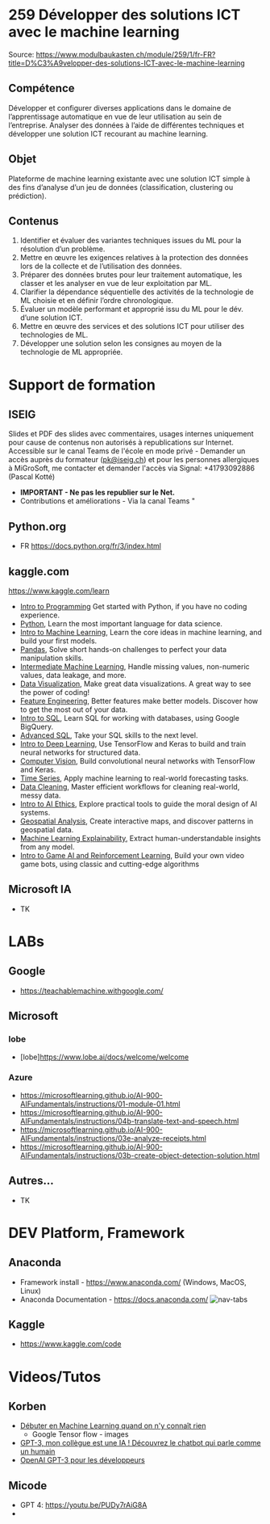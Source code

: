 # 259 Développer des solutions ICT avec le machine learning
Source: https://www.modulbaukasten.ch/module/259/1/fr-FR?title=D%C3%A9velopper-des-solutions-ICT-avec-le-machine-learning
## Compétence
Développer et configurer diverses applications dans le domaine de l’apprentissage automatique en vue de leur utilisation au sein de l’entreprise. Analyser des données à l’aide de différentes techniques et développer une solution ICT recourant au machine learning.
## Objet
Plateforme de machine learning existante avec une solution ICT simple à des fins d’analyse d’un jeu de données (classification, clustering ou prédiction).
## Contenus
1. Identifier et évaluer des variantes techniques issues du ML pour la résolution d’un problème.
2. Mettre en œuvre les exigences relatives à la protection des données lors de la collecte et de l’utilisation des données.
3. Préparer des données brutes pour leur traitement automatique, les classer et les analyser en vue de leur exploitation par ML.
4. Clarifier la dépendance séquentielle des activités de la technologie de ML choisie et en définir l’ordre chronologique.
5. Évaluer un modèle performant et approprié issu du ML pour le dév. d’une solution ICT.
6. Mettre en œuvre des services et des solutions ICT pour utiliser des technologies de ML.
7. Développer une solution selon les consignes au moyen de la technologie de ML appropriée.

# Support de formation
## ISEIG
Slides et PDF des slides avec commentaires, usages internes uniquement pour cause de contenus non autorisés à republications sur Internet. Accessible sur le canal Teams de l'école en mode privé - Demander un accès auprès du formateur (pk@iseig.ch) et pour les personnes allergiques à MiGroSoft, me contacter et demander l'accès via Signal: +41793092886 (Pascal Kotté)
* **IMPORTANT - Ne pas les republier sur le Net.**
* Contributions et améliorations - Via la canal Teams "

## Python.org
* FR https://docs.python.org/fr/3/index.html

## kaggle.com
https://www.kaggle.com/learn
* [Intro to Programming](https://www.kaggle.com/learn/intro-to-programming) Get started with Python, if you have no coding experience.
* [Python](https://www.kaggle.com/learn/python), Learn the most important language for data science.
* [Intro to Machine Learning](https://www.kaggle.com/learn/intro-to-machine-learning), Learn the core ideas in machine learning, and build your first models.
* [Pandas](https://www.kaggle.com/learn/pandas), Solve short hands-on challenges to perfect your data manipulation skills.
* [Intermediate Machine Learning](https://www.kaggle.com/learn/intermediate-machine-learning), Handle missing values, non-numeric values, data leakage, and more.
* [Data Visualization](https://www.kaggle.com/learn/data-visualization), Make great data visualizations. A great way to see the power of coding!
* [Feature Engineering](https://www.kaggle.com/learn/feature-engineering), Better features make better models. Discover how to get the most out of your data.
* [Intro to SQL](https://www.kaggle.com/learn/intro-to-sql), Learn SQL for working with databases, using Google BigQuery.
* [Advanced SQL](https://www.kaggle.com/learn/advanced-sql), Take your SQL skills to the next level.
* [Intro to Deep Learning](https://www.kaggle.com/learn/intro-to-deep-learning), Use TensorFlow and Keras to build and train neural networks for structured data.
* [Computer Vision](https://www.kaggle.com/learn/computer-vision), Build convolutional neural networks with TensorFlow and Keras.
* [Time Series](https://www.kaggle.com/learn/time-series), Apply machine learning to real-world forecasting tasks.
* [Data Cleaning](https://www.kaggle.com/learn/data-cleaning), Master efficient workflows for cleaning real-world, messy data.
* [Intro to AI Ethics](https://www.kaggle.com/learn/intro-to-ai-ethics), Explore practical tools to guide the moral design of AI systems.
* [Geospatial Analysis](https://www.kaggle.com/learn/geospatial-analysis), Create interactive maps, and discover patterns in geospatial data.
* [Machine Learning Explainability](https://www.kaggle.com/learn/machine-learning-explainability), Extract human-understandable insights from any model.
* [Intro to Game AI and Reinforcement Learning](https://www.kaggle.com/learn/intro-to-game-ai-and-reinforcement-learning), Build your own video game bots, using classic and cutting-edge algorithms

## Microsoft IA
* TK

# LABs
## Google
* https://teachablemachine.withgoogle.com/

## Microsoft
### lobe
* [lobe]https://www.lobe.ai/docs/welcome/welcome
### Azure
* https://microsoftlearning.github.io/AI-900-AIFundamentals/instructions/01-module-01.html
* https://microsoftlearning.github.io/AI-900-AIFundamentals/instructions/04b-translate-text-and-speech.html
* https://microsoftlearning.github.io/AI-900-AIFundamentals/instructions/03e-analyze-receipts.html
* https://microsoftlearning.github.io/AI-900-AIFundamentals/instructions/03b-create-object-detection-solution.html

## Autres...
* TK

# DEV Platform, Framework
## Anaconda
* Framework install - https://www.anaconda.com/ (Windows, MacOS, Linux)
* Anaconda Documentation - https://docs.anaconda.com/
![nav-tabs](https://user-images.githubusercontent.com/7036634/228555371-c7ed3040-534b-4b19-a8f7-740649338d89.png)

## Kaggle
* https://www.kaggle.com/code

# Videos/Tutos
## Korben
* [Débuter en Machine Learning quand on n'y connaît rien](https://youtu.be/QcRysqmLgwo)
  * Google Tensor flow - images
* [GPT-3, mon collègue est une IA ! Découvrez le chatbot qui parle comme un humain](https://www.youtube.com/watch?v=KQalLAlOqP0)
* [OpenAI GPT-3 pour les développeurs](https://www.youtube.com/watch?v=WLhWfa-lPzw)

## Micode
* GPT 4: https://youtu.be/PUDy7rAiG8A
* 
